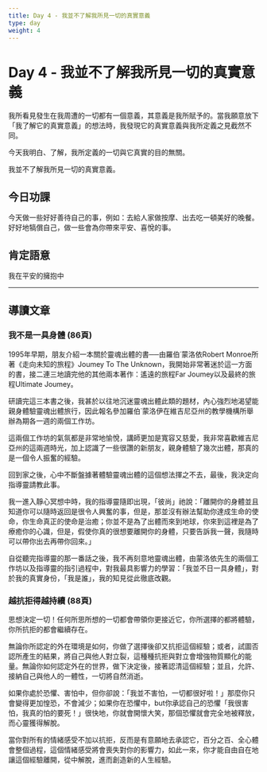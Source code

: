 ```yaml
---
title: Day 4 - 我並不了解我所見一切的真實意義
type: day
weight: 4
---
```


# Day 4 - 我並不了解我所見一切的真實意義

我所看見發生在我周遭的一切都有一個意義，其意義是我所賦予的。當我願意放下「我了解它的真實意義」的想法時，我發現它的真實意義與我所定義之見截然不同。

今天我明白、了解，我所定義的一切與它真實的目的無關。

我並不了解我所見一切的真實意義。

## 今日功課

今天做一些好好善待自己的事，例如：去給人家做按摩、出去吃一頓美好的晚餐。好好地犒償自己，做一些會為你帶來平安、喜悅的事。

## 肯定語意

我在平安的擁抱中

---

## 導讀文章

### 我不是一具身體 (86頁)

1995年早期，朋友介紹一本關於靈魂出體的書──由羅伯˙蒙洛依Robert Monroe所著《走向未知的旅程》Joumey To The Unknown，我開始非常著迷於這一方面的書，接二連三地讀完他的其他兩本著作：遙遠的旅程Far Joumey以及最終的旅程Ultimate Joumey。

研讀完這三本書之後，我甚於以往地沉迷靈魂出體此類的題材，內心強烈地渴望能親身體驗靈魂出體旅行，因此報名參加羅伯˙蒙洛伊在維吉尼亞州的教學機構所舉辦為期各一週的兩個工作坊。

這兩個工作坊的氣氛都是非常地愉悅，講師更加是寬容又慈愛，我非常喜歡維吉尼亞州的這兩週時光，加上認識了一些很讚的新朋友，親身體驗了幾次出體，那真的是一個令人振奮的經驗。

回到家之後，心中不斷盤據著體驗靈魂出體的這個想法揮之不去，最後，我決定向指導靈請教此事。

我一進入靜心冥想中時，我的指導靈隨即出現，「彼尚」祂說：「離開你的身體並且知道你可以隨時返回是很令人興奮的事，但是，那並沒有辦法幫助你達成生命的使命，你生命真正的使命是治癒；你並不是為了出體而來到地球，你來到這裡是為了療癒你的心識，但是，假使你真的很想要離開你的身體，只要告訴我一聲，我隨時可以帶你出去再帶你回來。」

自從聽完指導靈的那一番話之後，我不再刻意地靈魂出體，由蒙洛依先生的兩個工作坊以及指導靈的指引過程中，對我最具影響力的學習：「我並不日一具身體」，對於我的真實身份，「我是誰」，我的知見從此徹底改觀。

### 越抗拒得越持續 (88頁)

思想決定一切！任何所思所想的一切都會帶領你更接近它，你所選擇的都將體驗，你所抗拒的都會繼續存在。

無論你所認定的外在環境是如何，你做了選擇後卻又抗拒這個經驗；或者，試圖否認所產生的結果，將自己與他人對立裂，這種種抗拒與對立會增強物質顯化的能量。無論你如何認定外在的世界，做下決定後，接著認清這個經驗；並且，允許、接納自己與他人的一體性，一切將自然消逝。

如果你處於恐懼、害怕中，但你卻說：「我並不害怕，一切都很好啦！」那麼你只會變得更加惶恐，不會減少；如果你在恐懼中，but你承認自己的恐懼「我很害怕，我真的怕的要死！」很快地，你就會開懷大笑，那個恐懼就會完全地被釋放，而心靈獲得解脫。

當你對所有的情緒感受不加以抗拒，反而是有意願地去承認它，百分之百、全心體會整個過程，這個情緒感受將會喪失對你的影響力，如此一來，你才能自由自在地讓這個經驗離開，從中解脫，進而創造新的人生經驗。
